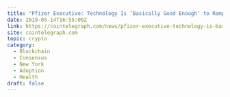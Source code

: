 ```yaml
---
title: "Pfizer Executive: Technology Is ‘Basically Good Enough’ to Ramp Up Production Blockchains"
date: 2019-05-14T16:55:00Z
link: https://cointelegraph.com/news/pfizer-executive-technology-is-basically-good-enough-to-ramp-up-production-blockchains?utm_medium=RSS&utm_source=hune
site: cointelegraph.com
topic: crypto
category:
  - Blockchain
  - Consensus
  - New York
  - Adoption
  - Health
draft: false
---
```

